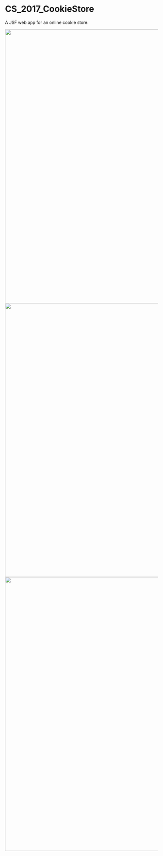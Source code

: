 # CS_2017_CookieStore
A JSF web app for an online cookie store.

<p>
  <img src="https://github.com/LukasVoeller/KBSE_2017_CookieStore/blob/master/images/KBSE_2017_Startscreen.JPG" width="900"/>
  <img src="https://github.com/LukasVoeller/KBSE_2017_CookieStore/blob/master/images/KBSE_2017_Angebot.JPG" width="900"/>
  <img src="https://github.com/LukasVoeller/KBSE_2017_CookieStore/blob/master/images/KBSE_2017_Bestellung.JPG" width="900"/>
</p>
